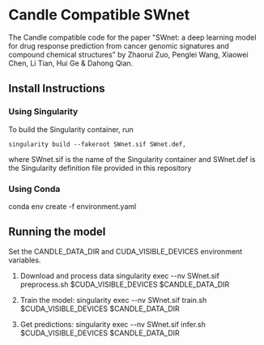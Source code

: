 # Candle Compatible SWnet
<!-- : a deep learning model for drug response prediction from cancer genomic signatures and compound chemical structures -->

The Candle compatible code for the paper "SWnet: a deep learning model for drug response prediction from cancer genomic signatures and compound chemical structures" by Zhaorui Zuo, Penglei Wang, Xiaowei Chen, Li Tian, Hui Ge & Dahong Qian.

## Install Instructions
### Using Singularity
To build the Singularity container, run
```
singularity build --fakeroot SWnet.sif SWnet.def,
```
where SWnet.sif is the name of the Singularity container and SWnet.def is the Singularity definition file provided in this repository

### Using Conda
conda env create -f environment.yaml


## Running the model
Set the CANDLE_DATA_DIR and CUDA_VISIBLE_DEVICES environment variables.

1. Download and process data
singularity exec --nv SWnet.sif preprocess.sh  $CUDA_VISIBLE_DEVICES $CANDLE_DATA_DIR

2. Train the model:
singularity exec --nv SWnet.sif train.sh  $CUDA_VISIBLE_DEVICES $CANDLE_DATA_DIR

3. Get predictions:
singularity exec --nv SWnet.sif infer.sh  $CUDA_VISIBLE_DEVICES $CANDLE_DATA_DIR





<!-- 
### Data
The data in the folder is prepared for training and evaluating the SWnet.
* `data/GDSC/drug_similarity/GDSC_drug_similarity.csv`: This csv file record the similarity of drugs.
* `data/GDSC/GDSC_data`: The GDSC data which include 1478 genes across 1018 cell lines.
* `data/GDSC/graph_data`: The molecular graph information is saved in this data file.
* `data/CCLE/drug_similarity/CCLE_drug_similarity.csv`: This csv file record the similarity of drugs.
* `data/CCLE/CCLE_data`: The CCLE data which include 1478 genes across 469 cell lines.
* `data/CCLE/graph_data`: The molecular graph information is saved in this data file.

> ## Installation
---

Install the requirements (listed in environment.yaml). We're using Anaconda to install the environment:
```
conda create -f environment.yaml
conda activate swnet
pip install numpy==1.16.2
```

> ## Running the Code
---

### Model Code

As shown below, SWnet adopts a dual converge architercture.Genomic signature and chemical fingerprints are porcessed in parallel through GNN and CNN layers to extract independent features, which are then concatenated. And SWnet also integrate multi-task learning and self-attentation mechanism to further improve the performance.
The code for the SWnet can be found in `multi-task, self-attention, single-layer`.

### Evaluation on pretrained model
* `cd self-attention`
* `python SWnet_GDSC_self-attention_evaluate.py `
* `python SWnet_CCLE_self-attention_evaluate.py `
### or

### Train a prediction model on GDSC data
#### Prepare graph data, we can set the radius parameter to 1, 2, 3 or 4
* `cd data/GDSC` 
* `python preprocess_drug_graph.py --radius 1`

#### Prepare drug similarity data
* `cd data/GDSC`
* `python preprocess_drug_similarity.py`

#### Train self-attention SWnet 
* `cd self-attention`
* `python SWnet_GDSC_self-attention_train.py `

you can set hyper-parameter like this:
* `python SWnet_GDSC_self-attention_train.py --radius 3 --split_case 0 --layer_gnn 3`

#### Evaluate self-attention SWnet
* `cd self-attention`
* `python SWnet_GDSC_self-attention_evaluate.py `

### or

### Train a prediction model on CCLE data
#### Prepare graph data, we can set the radius parameter to 1, 2 ,3 or 4
* `cd data/CCLE` 
* `python preprocess_drug_graph.py --radius 1`

#### Prepare drug similarity data
* `cd data/CCLE`
* `python preprocess_drug_similarity.py`

#### Train self-attention SWnet 
* `cd self-attention`
* `python SWnet_CCLE_self-attention_train.py `

you can set hyper-parameter like this:
* `python SWnet_CCLE_self-attention_train.py --radius 3 --split_case 0 --layer_gnn 3`

#### Evaluate self-attention SWnet
* `cd self-attention`
* `python SWnet_CCLE_self-attention_evaluate.py `

#### Run Other scripts

The following scripts training the muti-task SWnet.
* `cd multi-task`
* `python SWnet_multi-task.py`

The following scripts training the single-layer SWnet.

* `cd single-layer`
* `python SWnet_single_no_weight.py`
* `python SWnet_single_yes_weight.py`

The following scripts training the GDSC gene weight Layer.

* `cd self-attention`
* `python SWnet_GDSC_self-attention_train.py --radius 3 --split_case 0`
* `python SWnet_CCLE_self-attention_train.py --radius 3 --split_case 0`

> ## Citation
---
If you find this code useful for your research, please use the following citation.
```
Zuo, Z., Wang, P., Chen, X. et al. SWnet: a deep learning model for drug response prediction from cancer genomic signatures and compound chemical structures. BMC Bioinformatics 22, 434 (2021). https://doi.org/10.1186/s12859-021-04352-9
``` -->
